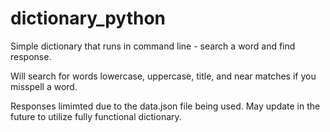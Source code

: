 # dictionary_python

Simple dictionary that runs in command line - search a word and find response.

Will search for words lowercase, uppercase, title, and near matches if you misspell a word.

Responses limimted due to the data.json file being used.  May update in the future to utilize fully functional dictionary. 
